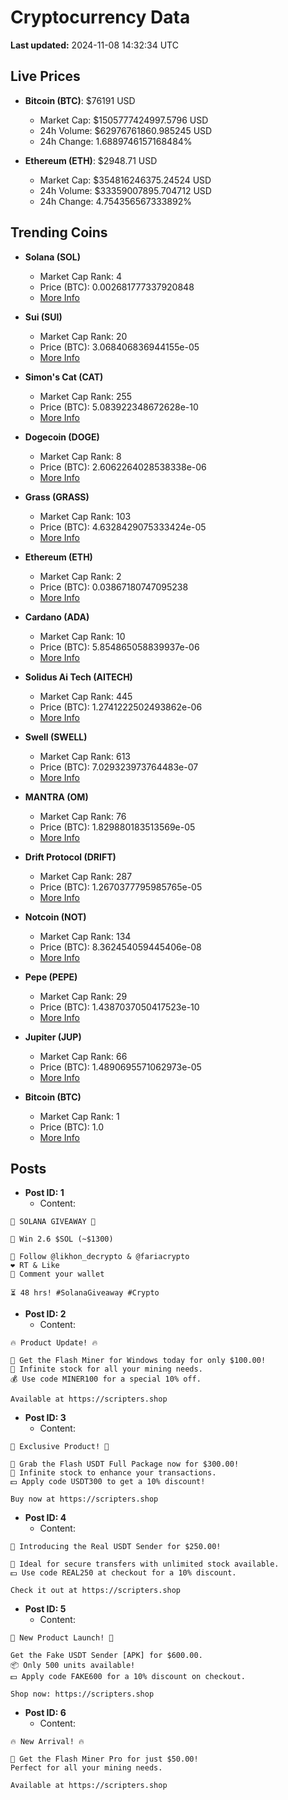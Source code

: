 # Cryptocurrency Data

**Last updated:** 2024-11-08 14:32:34 UTC

## Live Prices
- **Bitcoin (BTC)**: $76191 USD
  - Market Cap: $1505777424997.5796 USD
  - 24h Volume: $62976761860.985245 USD
  - 24h Change: 1.6889746157168484%

- **Ethereum (ETH)**: $2948.71 USD
  - Market Cap: $354816246375.24524 USD
  - 24h Volume: $33359007895.704712 USD
  - 24h Change: 4.754356567333892%

## Trending Coins
- **Solana (SOL)**
  - Market Cap Rank: 4
  - Price (BTC): 0.002681777337920848
  - [More Info](https://www.coingecko.com/en/coins/solana)

- **Sui (SUI)**
  - Market Cap Rank: 20
  - Price (BTC): 3.068406836944155e-05
  - [More Info](https://www.coingecko.com/en/coins/sui)

- **Simon's Cat (CAT)**
  - Market Cap Rank: 255
  - Price (BTC): 5.083922348672628e-10
  - [More Info](https://www.coingecko.com/en/coins/simons-cat)

- **Dogecoin (DOGE)**
  - Market Cap Rank: 8
  - Price (BTC): 2.6062264028538338e-06
  - [More Info](https://www.coingecko.com/en/coins/dogecoin)

- **Grass (GRASS)**
  - Market Cap Rank: 103
  - Price (BTC): 4.6328429075333424e-05
  - [More Info](https://www.coingecko.com/en/coins/grass)

- **Ethereum (ETH)**
  - Market Cap Rank: 2
  - Price (BTC): 0.03867180747095238
  - [More Info](https://www.coingecko.com/en/coins/ethereum)

- **Cardano (ADA)**
  - Market Cap Rank: 10
  - Price (BTC): 5.854865058839937e-06
  - [More Info](https://www.coingecko.com/en/coins/cardano)

- **Solidus Ai Tech (AITECH)**
  - Market Cap Rank: 445
  - Price (BTC): 1.2741222502493862e-06
  - [More Info](https://www.coingecko.com/en/coins/solidus-ai-tech)

- **Swell (SWELL)**
  - Market Cap Rank: 613
  - Price (BTC): 7.029323973764483e-07
  - [More Info](https://www.coingecko.com/en/coins/swell-network)

- **MANTRA (OM)**
  - Market Cap Rank: 76
  - Price (BTC): 1.829880183513569e-05
  - [More Info](https://www.coingecko.com/en/coins/mantra)

- **Drift Protocol (DRIFT)**
  - Market Cap Rank: 287
  - Price (BTC): 1.2670377795985765e-05
  - [More Info](https://www.coingecko.com/en/coins/drift-protocol)

- **Notcoin (NOT)**
  - Market Cap Rank: 134
  - Price (BTC): 8.362454059445406e-08
  - [More Info](https://www.coingecko.com/en/coins/notcoin)

- **Pepe (PEPE)**
  - Market Cap Rank: 29
  - Price (BTC): 1.4387037050417523e-10
  - [More Info](https://www.coingecko.com/en/coins/pepe)

- **Jupiter (JUP)**
  - Market Cap Rank: 66
  - Price (BTC): 1.4890695571062973e-05
  - [More Info](https://www.coingecko.com/en/coins/jupiter)

- **Bitcoin (BTC)**
  - Market Cap Rank: 1
  - Price (BTC): 1.0
  - [More Info](https://www.coingecko.com/en/coins/bitcoin)

## Posts
- **Post ID: 1**
  - Content:
```
🚀 SOLANA GIVEAWAY 🚀

🎁 Win 2.6 $SOL (~$1300)

🤝 Follow @likhon_decrypto & @fariacrypto
❤️ RT & Like
💬 Comment your wallet

⏳ 48 hrs! #SolanaGiveaway #Crypto
```

- **Post ID: 2**
  - Content:
```
🔥 Product Update! 🔥

🚀 Get the Flash Miner for Windows today for only $100.00!
🔋 Infinite stock for all your mining needs.
💰 Use code MINER100 for a special 10% off.

Available at https://scripters.shop
```

- **Post ID: 3**
  - Content:
```
🎁 Exclusive Product! 🎁

💸 Grab the Flash USDT Full Package now for $300.00!
🎉 Infinite stock to enhance your transactions.
💵 Apply code USDT300 to get a 10% discount!

Buy now at https://scripters.shop
```

- **Post ID: 4**
  - Content:
```
💎 Introducing the Real USDT Sender for $250.00!

💼 Ideal for secure transfers with unlimited stock available.
💵 Use code REAL250 at checkout for a 10% discount.

Check it out at https://scripters.shop
```

- **Post ID: 5**
  - Content:
```
🚀 New Product Launch! 🚀

Get the Fake USDT Sender [APK] for $600.00.
📦 Only 500 units available!
💵 Apply code FAKE600 for a 10% discount on checkout.

Shop now: https://scripters.shop
```

- **Post ID: 6**
  - Content:
```
🔥 New Arrival! 🔥

💸 Get the Flash Miner Pro for just $50.00!
Perfect for all your mining needs.

Available at https://scripters.shop
```


